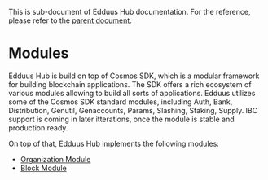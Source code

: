 This is sub-document of Edduus Hub documentation. For the reference, please refer to the [parent document](README.md).

# Modules

Edduus Hub is build on top of Cosmos SDK, which is a modular framework for building blockchain applications. The SDK offers a rich ecosystem of various modules allowing to build all sorts of applications. Edduus utilizes some of the Cosmos SDK standard modules, including Auth, Bank, Distribution, Genutil, Genaccounts, Params, Slashing, Staking, Supply. IBC support is coming in later itterations, once the module is stable and production ready.

On top of that, Edduus Hub implements the following modules:

- [Organization Module](modules/organization.md)
- [Block Module](modules/block.md)
